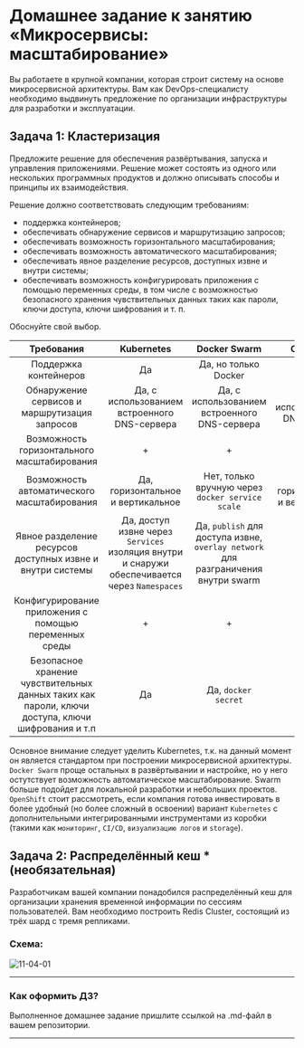 
# Домашнее задание к занятию «Микросервисы: масштабирование»

Вы работаете в крупной компании, которая строит систему на основе микросервисной архитектуры.
Вам как DevOps-специалисту необходимо выдвинуть предложение по организации инфраструктуры для разработки и эксплуатации.

## Задача 1: Кластеризация

Предложите решение для обеспечения развёртывания, запуска и управления приложениями.
Решение может состоять из одного или нескольких программных продуктов и должно описывать способы и принципы их взаимодействия.

Решение должно соответствовать следующим требованиям:
- поддержка контейнеров;
- обеспечивать обнаружение сервисов и маршрутизацию запросов;
- обеспечивать возможность горизонтального масштабирования;
- обеспечивать возможность автоматического масштабирования;
- обеспечивать явное разделение ресурсов, доступных извне и внутри системы;
- обеспечивать возможность конфигурировать приложения с помощью переменных среды, в том числе с возможностью безопасного хранения чувствительных данных таких как пароли, ключи доступа, ключи шифрования и т. п.

Обоснуйте свой выбор.


| Требования | Kubernetes | Docker Swarm | OpenShift |
| :---: | :---: | :---: | :---: |
| Поддержка контейнеров | Да | Да, но только Docker | Да |
| Обнаружение сервисов и маршрутизация запросов | Да, с использованием встроенного DNS-сервера | Да, с использованием встроенного DNS-сервера  | Да, с использованием DNS Operator |
| Возможность горизонтального масштабирования | + | + | + |
| Возможность автоматического масштабирования | Да, горизонтальное и вертикальное | Нет, только вручную через `docker service scale` | Да, горизонтальное и вертикальное |
| Явное разделение ресурсов доступных извне и внутри системы | Да, доступ извне через `Services` изоляция внутри и снаружи обеспечивается через `Namespaces` | Да, `publish` для доступа извне, `overlay network` для разграничения внутри swarm | Да |
| Конфигурирование приложения с помощью переменных среды | + | + | + |
| Безопасное хранение чувствительных данных таких как пароли, ключи доступа, ключи шифрования и т.п | Да | Да, `docker secret` | | Да |

Основное внимание  следует  уделить  Kubernetes, т.к.  на данный момент он является стандартом при построении микросервисной архитектуры.  `Docker Swarm` проще остальных в развёртывании и настройке, но у него  остутствует возможность автоматическое масштабирование. Swarm больше подойдет для локальной разработки и небольших проектов. `OpenShift` стоит рассмотреть, если компания готова инвестировать в более удобный (но более сложный в освоении) вариант `Kubernetes` с дополнительными интегрированными инструментами из коробки (такими как `мониторинг`, `CI/CD`, `визуализацию логов` и `storage`).



## Задача 2: Распределённый кеш * (необязательная)

Разработчикам вашей компании понадобился распределённый кеш для организации хранения временной информации по сессиям пользователей.
Вам необходимо построить Redis Cluster, состоящий из трёх шард с тремя репликами.

### Схема:

![11-04-01](https://user-images.githubusercontent.com/1122523/114282923-9b16f900-9a4f-11eb-80aa-61ed09725760.png)

---

### Как оформить ДЗ?

Выполненное домашнее задание пришлите ссылкой на .md-файл в вашем репозитории.

---
